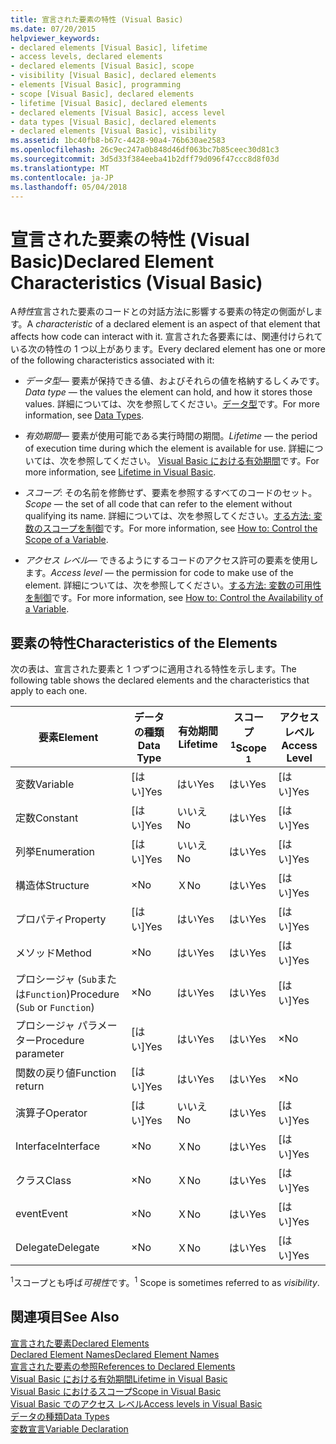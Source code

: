```yaml
---
title: 宣言された要素の特性 (Visual Basic)
ms.date: 07/20/2015
helpviewer_keywords:
- declared elements [Visual Basic], lifetime
- access levels, declared elements
- declared elements [Visual Basic], scope
- visibility [Visual Basic], declared elements
- elements [Visual Basic], programming
- scope [Visual Basic], declared elements
- lifetime [Visual Basic], declared elements
- declared elements [Visual Basic], access level
- data types [Visual Basic], declared elements
- declared elements [Visual Basic], visibility
ms.assetid: 1bc40fb8-b67c-4428-90a4-76b630ae2583
ms.openlocfilehash: 26c9ec247a0b848d46df063bc7b85ceec30d81c3
ms.sourcegitcommit: 3d5d33f384eeba41b2dff79d096f47ccc8d8f03d
ms.translationtype: MT
ms.contentlocale: ja-JP
ms.lasthandoff: 05/04/2018
---
```

# <a name="declared-element-characteristics-visual-basic"></a><span data-ttu-id="b02e5-102">宣言された要素の特性 (Visual Basic)</span><span class="sxs-lookup"><span data-stu-id="b02e5-102">Declared Element Characteristics (Visual Basic)</span></span>
<span data-ttu-id="b02e5-103">A*特性*宣言された要素のコードとの対話方法に影響する要素の特定の側面がします。</span><span class="sxs-lookup"><span data-stu-id="b02e5-103">A *characteristic* of a declared element is an aspect of that element that affects how code can interact with it.</span></span> <span data-ttu-id="b02e5-104">宣言された各要素には、関連付けられている次の特性の 1 つ以上があります。</span><span class="sxs-lookup"><span data-stu-id="b02e5-104">Every declared element has one or more of the following characteristics associated with it:</span></span>  
  
-   <span data-ttu-id="b02e5-105">*データ型*— 要素が保持できる値、およびそれらの値を格納するしくみです。</span><span class="sxs-lookup"><span data-stu-id="b02e5-105">*Data type* — the values the element can hold, and how it stores those values.</span></span> <span data-ttu-id="b02e5-106">詳細については、次を参照してください。[データ型](../../../../visual-basic/language-reference/data-types/data-type-summary.md)です。</span><span class="sxs-lookup"><span data-stu-id="b02e5-106">For more information, see [Data Types](../../../../visual-basic/language-reference/data-types/data-type-summary.md).</span></span>  
  
-   <span data-ttu-id="b02e5-107">*有効期間*— 要素が使用可能である実行時間の期間。</span><span class="sxs-lookup"><span data-stu-id="b02e5-107">*Lifetime* — the period of execution time during which the element is available for use.</span></span> <span data-ttu-id="b02e5-108">詳細については、次を参照してください。 [Visual Basic における有効期間](../../../../visual-basic/programming-guide/language-features/declared-elements/lifetime.md)です。</span><span class="sxs-lookup"><span data-stu-id="b02e5-108">For more information, see [Lifetime in Visual Basic](../../../../visual-basic/programming-guide/language-features/declared-elements/lifetime.md).</span></span>  
  
-   <span data-ttu-id="b02e5-109">*スコープ*: その名前を修飾せず、要素を参照するすべてのコードのセット。</span><span class="sxs-lookup"><span data-stu-id="b02e5-109">*Scope* — the set of all code that can refer to the element without qualifying its name.</span></span> <span data-ttu-id="b02e5-110">詳細については、次を参照してください。[する方法: 変数のスコープを制御](../../../../visual-basic/programming-guide/language-features/declared-elements/how-to-control-the-scope-of-a-variable.md)です。</span><span class="sxs-lookup"><span data-stu-id="b02e5-110">For more information, see [How to: Control the Scope of a Variable](../../../../visual-basic/programming-guide/language-features/declared-elements/how-to-control-the-scope-of-a-variable.md).</span></span>  
  
-   <span data-ttu-id="b02e5-111">*アクセス レベル*— できるようにするコードのアクセス許可の要素を使用します。</span><span class="sxs-lookup"><span data-stu-id="b02e5-111">*Access level* — the permission for code to make use of the element.</span></span> <span data-ttu-id="b02e5-112">詳細については、次を参照してください。[する方法: 変数の可用性を制御](../../../../visual-basic/programming-guide/language-features/declared-elements/how-to-control-the-availability-of-a-variable.md)です。</span><span class="sxs-lookup"><span data-stu-id="b02e5-112">For more information, see [How to: Control the Availability of a Variable](../../../../visual-basic/programming-guide/language-features/declared-elements/how-to-control-the-availability-of-a-variable.md).</span></span>  
  
## <a name="characteristics-of-the-elements"></a><span data-ttu-id="b02e5-113">要素の特性</span><span class="sxs-lookup"><span data-stu-id="b02e5-113">Characteristics of the Elements</span></span>  
 <span data-ttu-id="b02e5-114">次の表は、宣言された要素と 1 つずつに適用される特性を示します。</span><span class="sxs-lookup"><span data-stu-id="b02e5-114">The following table shows the declared elements and the characteristics that apply to each one.</span></span>  
  
|<span data-ttu-id="b02e5-115">要素</span><span class="sxs-lookup"><span data-stu-id="b02e5-115">Element</span></span>|<span data-ttu-id="b02e5-116">データの種類</span><span class="sxs-lookup"><span data-stu-id="b02e5-116">Data Type</span></span>|<span data-ttu-id="b02e5-117">有効期間</span><span class="sxs-lookup"><span data-stu-id="b02e5-117">Lifetime</span></span>|<span data-ttu-id="b02e5-118">スコープ<sup>1</sup></span><span class="sxs-lookup"><span data-stu-id="b02e5-118">Scope <sup>1</sup></span></span>|<span data-ttu-id="b02e5-119">アクセス レベル</span><span class="sxs-lookup"><span data-stu-id="b02e5-119">Access Level</span></span>|  
|-------------|---------------|--------------|------------------------|------------------|  
|<span data-ttu-id="b02e5-120">変数</span><span class="sxs-lookup"><span data-stu-id="b02e5-120">Variable</span></span>|<span data-ttu-id="b02e5-121">[はい]</span><span class="sxs-lookup"><span data-stu-id="b02e5-121">Yes</span></span>|<span data-ttu-id="b02e5-122">はい</span><span class="sxs-lookup"><span data-stu-id="b02e5-122">Yes</span></span>|<span data-ttu-id="b02e5-123">はい</span><span class="sxs-lookup"><span data-stu-id="b02e5-123">Yes</span></span>|<span data-ttu-id="b02e5-124">[はい]</span><span class="sxs-lookup"><span data-stu-id="b02e5-124">Yes</span></span>|  
|<span data-ttu-id="b02e5-125">定数</span><span class="sxs-lookup"><span data-stu-id="b02e5-125">Constant</span></span>|<span data-ttu-id="b02e5-126">[はい]</span><span class="sxs-lookup"><span data-stu-id="b02e5-126">Yes</span></span>|<span data-ttu-id="b02e5-127">いいえ</span><span class="sxs-lookup"><span data-stu-id="b02e5-127">No</span></span>|<span data-ttu-id="b02e5-128">はい</span><span class="sxs-lookup"><span data-stu-id="b02e5-128">Yes</span></span>|<span data-ttu-id="b02e5-129">[はい]</span><span class="sxs-lookup"><span data-stu-id="b02e5-129">Yes</span></span>|  
|<span data-ttu-id="b02e5-130">列挙</span><span class="sxs-lookup"><span data-stu-id="b02e5-130">Enumeration</span></span>|<span data-ttu-id="b02e5-131">[はい]</span><span class="sxs-lookup"><span data-stu-id="b02e5-131">Yes</span></span>|<span data-ttu-id="b02e5-132">いいえ</span><span class="sxs-lookup"><span data-stu-id="b02e5-132">No</span></span>|<span data-ttu-id="b02e5-133">はい</span><span class="sxs-lookup"><span data-stu-id="b02e5-133">Yes</span></span>|<span data-ttu-id="b02e5-134">[はい]</span><span class="sxs-lookup"><span data-stu-id="b02e5-134">Yes</span></span>|  
|<span data-ttu-id="b02e5-135">構造体</span><span class="sxs-lookup"><span data-stu-id="b02e5-135">Structure</span></span>|<span data-ttu-id="b02e5-136">×</span><span class="sxs-lookup"><span data-stu-id="b02e5-136">No</span></span>|<span data-ttu-id="b02e5-137">Ｘ</span><span class="sxs-lookup"><span data-stu-id="b02e5-137">No</span></span>|<span data-ttu-id="b02e5-138">はい</span><span class="sxs-lookup"><span data-stu-id="b02e5-138">Yes</span></span>|<span data-ttu-id="b02e5-139">[はい]</span><span class="sxs-lookup"><span data-stu-id="b02e5-139">Yes</span></span>|  
|<span data-ttu-id="b02e5-140">プロパティ</span><span class="sxs-lookup"><span data-stu-id="b02e5-140">Property</span></span>|<span data-ttu-id="b02e5-141">[はい]</span><span class="sxs-lookup"><span data-stu-id="b02e5-141">Yes</span></span>|<span data-ttu-id="b02e5-142">はい</span><span class="sxs-lookup"><span data-stu-id="b02e5-142">Yes</span></span>|<span data-ttu-id="b02e5-143">はい</span><span class="sxs-lookup"><span data-stu-id="b02e5-143">Yes</span></span>|<span data-ttu-id="b02e5-144">[はい]</span><span class="sxs-lookup"><span data-stu-id="b02e5-144">Yes</span></span>|  
|<span data-ttu-id="b02e5-145">メソッド</span><span class="sxs-lookup"><span data-stu-id="b02e5-145">Method</span></span>|<span data-ttu-id="b02e5-146">×</span><span class="sxs-lookup"><span data-stu-id="b02e5-146">No</span></span>|<span data-ttu-id="b02e5-147">はい</span><span class="sxs-lookup"><span data-stu-id="b02e5-147">Yes</span></span>|<span data-ttu-id="b02e5-148">はい</span><span class="sxs-lookup"><span data-stu-id="b02e5-148">Yes</span></span>|<span data-ttu-id="b02e5-149">[はい]</span><span class="sxs-lookup"><span data-stu-id="b02e5-149">Yes</span></span>|  
|<span data-ttu-id="b02e5-150">プロシージャ (`Sub`または`Function`)</span><span class="sxs-lookup"><span data-stu-id="b02e5-150">Procedure (`Sub` or `Function`)</span></span>|<span data-ttu-id="b02e5-151">×</span><span class="sxs-lookup"><span data-stu-id="b02e5-151">No</span></span>|<span data-ttu-id="b02e5-152">はい</span><span class="sxs-lookup"><span data-stu-id="b02e5-152">Yes</span></span>|<span data-ttu-id="b02e5-153">はい</span><span class="sxs-lookup"><span data-stu-id="b02e5-153">Yes</span></span>|<span data-ttu-id="b02e5-154">[はい]</span><span class="sxs-lookup"><span data-stu-id="b02e5-154">Yes</span></span>|  
|<span data-ttu-id="b02e5-155">プロシージャ パラメーター</span><span class="sxs-lookup"><span data-stu-id="b02e5-155">Procedure parameter</span></span>|<span data-ttu-id="b02e5-156">[はい]</span><span class="sxs-lookup"><span data-stu-id="b02e5-156">Yes</span></span>|<span data-ttu-id="b02e5-157">はい</span><span class="sxs-lookup"><span data-stu-id="b02e5-157">Yes</span></span>|<span data-ttu-id="b02e5-158">はい</span><span class="sxs-lookup"><span data-stu-id="b02e5-158">Yes</span></span>|<span data-ttu-id="b02e5-159">×</span><span class="sxs-lookup"><span data-stu-id="b02e5-159">No</span></span>|  
|<span data-ttu-id="b02e5-160">関数の戻り値</span><span class="sxs-lookup"><span data-stu-id="b02e5-160">Function return</span></span>|<span data-ttu-id="b02e5-161">[はい]</span><span class="sxs-lookup"><span data-stu-id="b02e5-161">Yes</span></span>|<span data-ttu-id="b02e5-162">はい</span><span class="sxs-lookup"><span data-stu-id="b02e5-162">Yes</span></span>|<span data-ttu-id="b02e5-163">はい</span><span class="sxs-lookup"><span data-stu-id="b02e5-163">Yes</span></span>|<span data-ttu-id="b02e5-164">×</span><span class="sxs-lookup"><span data-stu-id="b02e5-164">No</span></span>|  
|<span data-ttu-id="b02e5-165">演算子</span><span class="sxs-lookup"><span data-stu-id="b02e5-165">Operator</span></span>|<span data-ttu-id="b02e5-166">[はい]</span><span class="sxs-lookup"><span data-stu-id="b02e5-166">Yes</span></span>|<span data-ttu-id="b02e5-167">いいえ</span><span class="sxs-lookup"><span data-stu-id="b02e5-167">No</span></span>|<span data-ttu-id="b02e5-168">はい</span><span class="sxs-lookup"><span data-stu-id="b02e5-168">Yes</span></span>|<span data-ttu-id="b02e5-169">[はい]</span><span class="sxs-lookup"><span data-stu-id="b02e5-169">Yes</span></span>|  
|<span data-ttu-id="b02e5-170">Interface</span><span class="sxs-lookup"><span data-stu-id="b02e5-170">Interface</span></span>|<span data-ttu-id="b02e5-171">×</span><span class="sxs-lookup"><span data-stu-id="b02e5-171">No</span></span>|<span data-ttu-id="b02e5-172">Ｘ</span><span class="sxs-lookup"><span data-stu-id="b02e5-172">No</span></span>|<span data-ttu-id="b02e5-173">はい</span><span class="sxs-lookup"><span data-stu-id="b02e5-173">Yes</span></span>|<span data-ttu-id="b02e5-174">[はい]</span><span class="sxs-lookup"><span data-stu-id="b02e5-174">Yes</span></span>|  
|<span data-ttu-id="b02e5-175">クラス</span><span class="sxs-lookup"><span data-stu-id="b02e5-175">Class</span></span>|<span data-ttu-id="b02e5-176">×</span><span class="sxs-lookup"><span data-stu-id="b02e5-176">No</span></span>|<span data-ttu-id="b02e5-177">Ｘ</span><span class="sxs-lookup"><span data-stu-id="b02e5-177">No</span></span>|<span data-ttu-id="b02e5-178">はい</span><span class="sxs-lookup"><span data-stu-id="b02e5-178">Yes</span></span>|<span data-ttu-id="b02e5-179">[はい]</span><span class="sxs-lookup"><span data-stu-id="b02e5-179">Yes</span></span>|  
|<span data-ttu-id="b02e5-180">event</span><span class="sxs-lookup"><span data-stu-id="b02e5-180">Event</span></span>|<span data-ttu-id="b02e5-181">×</span><span class="sxs-lookup"><span data-stu-id="b02e5-181">No</span></span>|<span data-ttu-id="b02e5-182">Ｘ</span><span class="sxs-lookup"><span data-stu-id="b02e5-182">No</span></span>|<span data-ttu-id="b02e5-183">はい</span><span class="sxs-lookup"><span data-stu-id="b02e5-183">Yes</span></span>|<span data-ttu-id="b02e5-184">[はい]</span><span class="sxs-lookup"><span data-stu-id="b02e5-184">Yes</span></span>|  
|<span data-ttu-id="b02e5-185">Delegate</span><span class="sxs-lookup"><span data-stu-id="b02e5-185">Delegate</span></span>|<span data-ttu-id="b02e5-186">×</span><span class="sxs-lookup"><span data-stu-id="b02e5-186">No</span></span>|<span data-ttu-id="b02e5-187">Ｘ</span><span class="sxs-lookup"><span data-stu-id="b02e5-187">No</span></span>|<span data-ttu-id="b02e5-188">はい</span><span class="sxs-lookup"><span data-stu-id="b02e5-188">Yes</span></span>|<span data-ttu-id="b02e5-189">[はい]</span><span class="sxs-lookup"><span data-stu-id="b02e5-189">Yes</span></span>|  
  
 <span data-ttu-id="b02e5-190"><sup>1</sup>スコープとも呼ば*可視性*です。</span><span class="sxs-lookup"><span data-stu-id="b02e5-190"><sup>1</sup> Scope is sometimes referred to as *visibility*.</span></span>  
  
## <a name="see-also"></a><span data-ttu-id="b02e5-191">関連項目</span><span class="sxs-lookup"><span data-stu-id="b02e5-191">See Also</span></span>  
 [<span data-ttu-id="b02e5-192">宣言された要素</span><span class="sxs-lookup"><span data-stu-id="b02e5-192">Declared Elements</span></span>](../../../../visual-basic/programming-guide/language-features/declared-elements/index.md)  
 [<span data-ttu-id="b02e5-193">Declared Element Names</span><span class="sxs-lookup"><span data-stu-id="b02e5-193">Declared Element Names</span></span>](../../../../visual-basic/programming-guide/language-features/declared-elements/declared-element-names.md)  
 [<span data-ttu-id="b02e5-194">宣言された要素の参照</span><span class="sxs-lookup"><span data-stu-id="b02e5-194">References to Declared Elements</span></span>](../../../../visual-basic/programming-guide/language-features/declared-elements/references-to-declared-elements.md)  
 [<span data-ttu-id="b02e5-195">Visual Basic における有効期間</span><span class="sxs-lookup"><span data-stu-id="b02e5-195">Lifetime in Visual Basic</span></span>](../../../../visual-basic/programming-guide/language-features/declared-elements/lifetime.md)  
 [<span data-ttu-id="b02e5-196">Visual Basic におけるスコープ</span><span class="sxs-lookup"><span data-stu-id="b02e5-196">Scope in Visual Basic</span></span>](../../../../visual-basic/programming-guide/language-features/declared-elements/scope.md)  
 [<span data-ttu-id="b02e5-197">Visual Basic でのアクセス レベル</span><span class="sxs-lookup"><span data-stu-id="b02e5-197">Access levels in Visual Basic</span></span>](../../../../visual-basic/programming-guide/language-features/declared-elements/access-levels.md)  
 [<span data-ttu-id="b02e5-198">データの種類</span><span class="sxs-lookup"><span data-stu-id="b02e5-198">Data Types</span></span>](../../../../visual-basic/programming-guide/language-features/data-types/index.md)  
 [<span data-ttu-id="b02e5-199">変数宣言</span><span class="sxs-lookup"><span data-stu-id="b02e5-199">Variable Declaration</span></span>](../../../../visual-basic/programming-guide/language-features/variables/variable-declaration.md)
